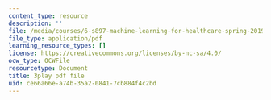 ```yaml
---
content_type: resource
description: ''
file: /media/courses/6-s897-machine-learning-for-healthcare-spring-2019/ce66a66ea74b35a208417cb884f4c2bd_aJqgO8e37_g.pdf
file_type: application/pdf
learning_resource_types: []
license: https://creativecommons.org/licenses/by-nc-sa/4.0/
ocw_type: OCWFile
resourcetype: Document
title: 3play pdf file
uid: ce66a66e-a74b-35a2-0841-7cb884f4c2bd
---
```

